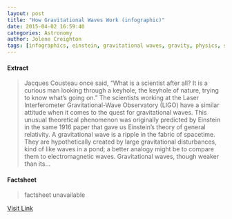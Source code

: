```yaml
---
layout: post
title: "How Gravitational Waves Work (infographic)"
date: 2015-04-02 16:59:40
categories: Astronomy
author: Jolene Creighton
tags: [infographics, einstein, gravitational waves, gravity, physics, space, spacetime, time, universe]
---
```



#### Extract
>Jacques Cousteau once said, “What is a scientist after all? It is a curious man looking through a keyhole, the keyhole of nature, trying to know what’s going on.” The scientists working at the Laser Interferometer Gravitational-Wave Observatory (LIGO) have a similar attitude when it comes to the quest for gravitational waves. This unusual theoretical phenomenon was originally predicted by Einstein in the same 1916 paper that gave us Einstein’s theory of general relativity. A gravitational wave is a ripple in the fabric of spacetime. They are hypothetically created by large gravitational disturbances, kind of like waves in a pond; a better analogy might be to compare them to electromagnetic waves. Gravitational waves, though weaker than its...

#### Factsheet
>factsheet unavailable

[Visit Link](http://www.fromquarkstoquasars.com/the-physics-of-gravitational-waves-heres-how-they-work-infographic/)


